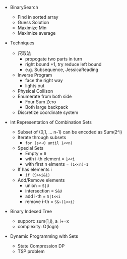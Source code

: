 
- BinarySearch
    + Find in sorted array
    + Guess Solution
    + Maximize Min
    + Maximize average
    
- Techniques
    + 尺取法
        * propogate two parts in turn
        * right bound +1, try reduce left bound
        * e.g. Subsequence, JessicaReading
    + Inverse Program
        * face the right way
        * lights out
    + Physical Collison
    + Enumerate from both side
        * Four Sum Zero
        * Both large backpack
    + Discretize coordinate system
        
- Int Representation of Combination Sets
    + Subset of (0,1, ... n-1) can be encoded as Sum(2^i)
    + Iterate through subsets
        * `for (s<-0 until 1<<n)`
    + Special Sets
        * Empty = `0`
        * with i-th element = `1<<i`
        * with first n elments = `(1<<n)-1`
    + If has elements i
        * `if (S>>i&1)`
    + Add/Remove elements
        * union = `S|U`
        * intersection = `S&U`
        * add i-th = `S|1<<i`
        * remove i-th = `S&~(1<<i)`
        
- Binary Indexed Tree 
    + support: sum(1,i), a_i+=x
    + complexity: O(logn)
        
- Dynamic Programming with Sets
    + State Compression DP
    + TSP problem